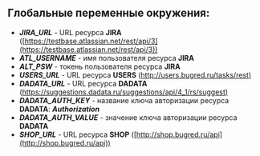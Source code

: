 ## Глобальные переменные окружения:

- _**JIRA_URL**_ - URL ресурса **JIRA** ([https://testbase.atlassian.net/rest/api/3](https://testbase.atlassian.net/rest/api/3))
- _**ATL_USERNAME**_ - имя пользователя ресурса **JIRA**
- _**ALT_PSW**_ - токень пользователя ресурса **JIRA**
- _**USERS_URL**_ - URL ресурса **USERS** ([http://users.bugred.ru/tasks/rest)](http://users.bugred.ru/tasks/rest)
- _**DADATA_URL**_ - URL ресурса **DADATA** ([https://suggestions.dadata.ru/suggestions/api/4_1/rs/suggest)](https://suggestions.dadata.ru/suggestions/api/4_1/rs/suggest)
- _**DADATA_AUTH_KEY**_ - название ключа авторизации ресурса **DADATA**: _**Authorization**_
- _**DADATA_AUTH_VALUE**_ - значение ключа авторизации ресурса **DADATA**
- _**SHOP_URL**_ - URL ресурса **SHOP** ([http://shop.bugred.ru/api](http://shop.bugred.ru/api))